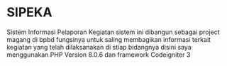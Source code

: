 # SIPEKA
Sistem Informasi Pelaporan Kegiatan sistem ini dibangun sebagai project magang di bpbd fungsinya untuk saling membagikan informasi terkait kegiatan yang telah dilaksanakan di stiap bidangnya
disini saya menggunakan PHP Version 8.0.6 dan framework Codeigniter 3 
